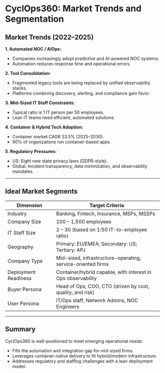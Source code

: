 # CyclOps360: Market Trends and Segmentation

## Market Trends (2022–2025)

**1. Automated NOC / AIOps:**
- Companies increasingly adopt predictive and AI-powered NOC systems.
- Automation reduces response time and operational errors.

**2. Tool Consolidation:**
- Fragmented legacy tools are being replaced by unified observability stacks.
- Platforms combining discovery, alerting, and compliance gain favor.

**3. Mid-Sized IT Staff Constraints:**
- Typical ratio is 1 IT person per 50 employees.
- Lean IT teams need efficient, automated solutions.

**4. Container & Hybrid Tech Adoption:**
- Container market CAGR 33.5% (2025–2030).
- 90% of organizations run container-based apps.

**5. Regulatory Pressures:**
- US: Eight new state privacy laws (GDPR-style).
- Global: Incident transparency, data minimization, and observability mandates.

---

## Ideal Market Segments

| Dimension           | Target Criteria                                                                     |
|---------------------|--------------------------------------------------------------------------------------|
| Industry            | Banking, Fintech, Insurance, MSPs, MSSPs                                             |
| Company Size        | 100 – 1,500 employees                                                                |
| IT Staff Size       | 2 – 30 (based on 1:50 IT-to-employee ratio)                                         |
| Geography           | Primary: EU/EMEA; Secondary: US; Tertiary: APJ                                      |
| Company Type        | Mid-sized, infrastructure-operating, service-oriented firms                         |
| Deployment Readiness| Container/hybrid capable, with interest in Ops observability                        |
| Buyer Persona       | Head of Ops, COO, CTO (driven by cost, quality, and risk)                           |
| User Persona        | IT/Ops staff, Network Admins, NOC Engineers                                          |

---

## Summary

CyclOps360 is well-positioned to meet emerging operational needs:
- Fills the automation and integration gap for mid-sized firms.
- Leverages container-native delivery to fit hybrid/modern infrastructure.
- Addresses regulatory and staffing challenges with a lean deployment model.

